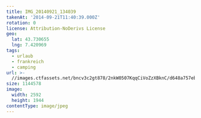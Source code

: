 ```yaml
---
title: IMG_20140921_134039
takenAt: '2014-09-21T11:40:39.000Z'
rotation: 0
license: Attribution-NoDerivs License
geo:
  lat: 43.730655
  lng: 7.420969
tags:
  - urlaub
  - frankreich
  - camping
url: >-
  //images.ctfassets.net/bncv3c2gt878/2nkW0507KqqCiVoZzXBknC/d648a757ebc9745c079afbc6abe7f380/img_20140921_134039_27697178853_o
size: 1144578
image:
  width: 2592
  height: 1944
contentType: image/jpeg
---
```


